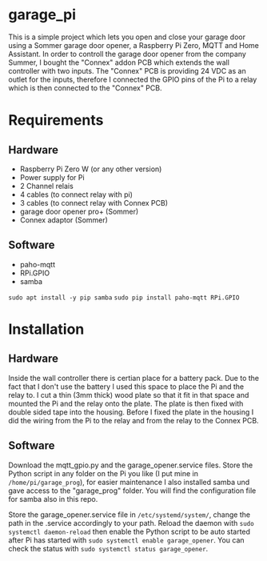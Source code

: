 # garage_pi

This is a simple project which lets you open and close your garage door using a Sommer garage door opener, a Raspberry Pi Zero, MQTT and Home Assistant.
In order to controll the garage door opener from the company Summer, I bought the "Connex" addon PCB which extends the wall controller with two inputs. The "Connex" PCB is providing 24 VDC as an outlet for the inputs, therefore I connected the GPIO pins of the Pi to a relay which is then connected to the "Connex" PCB. 

# Requirements
## Hardware
* Raspberry Pi Zero W (or any other version)
* Power supply for Pi
* 2 Channel relais
* 4 cables (to connect relay with pi)
* 3 cables (to connect relay with Connex PCB)
* garage door opener pro+ (Sommer)
* Connex adaptor (Sommer)

## Software
* paho-mqtt
* RPi.GPIO
* samba

`sudo apt install -y pip samba` `sudo pip install paho-mqtt RPi.GPIO`

# Installation
## Hardware

Inside the wall controller there is certian place for a battery pack. Due to the fact that I don't use the battery I used this space to place the Pi and the relay to. I cut a thin (3mm thick) wood plate so that it fit in that space and mounted the Pi and the relay onto the plate. The plate is then fixed with double sided tape into the housing. Before I fixed the plate in the housing I did the wiring from the Pi to the relay and from the relay to the Connex PCB.

## Software
Download the mqtt_gpio.py and the garage_opener.service files. Store the Python script in any folder on the Pi you like (I put mine in `/home/pi/garage_prog`), for easier maintenance I also installed samba und gave access to the "garage_prog" folder. You will find the configuration file for samba also in this repo. 

Store the garage_opener.service file in `/etc/systemd/system/`, change the path in the .service accordingly to your path. Reload the daemon with `sudo systemctl daemon-reload` then enable the Python script to be auto started after Pi has started with `sudo systemctl enable garage_opener`. You can check the status with `sudo systemctl status garage_opener`.

